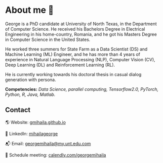 # **About me :speech_balloon:**

George is a PhD candidate at University of North Texas, in the Department of Computer Science. He received his Bachelors Degree in Electrical Engineering in his home-country, Romania, and he got his Masters Degree in Computer Science in the United States. 

He worked three summers for State Farm as a Data Scientist (DS) and Machine Learning (ML) Engineer, and he has more than 4 years of experience in Natural Language Processing (NLP), Computer Vision (CV), Deep Learning (DL) and Reinforcement Learning (RL). 

He is currently working towards his doctoral thesis in casual dialog generation with persona.

**Competencies:** *Data Science, parallel computing,  Tensorflow2.0, PyTorch, Python, R, Java, Matlab.*

## **Contact**

:earth_americas: Website: [gmihaila.github.io](https://gmihaila.github.io)

:necktie: LinkedIn: [mihailageorge](https://www.linkedin.com/in/mihailageorge)

:mailbox_with_mail: Email: [georgemihaila@my.unt.edu.com](mailto:georgemihaila@my.unt.edu.com?subject=GitHub%20Website)

:busts_in_silhouette: Schedule meeting: [calendly.com/georgemihaila](https://calendly.com/georgemihaila)
